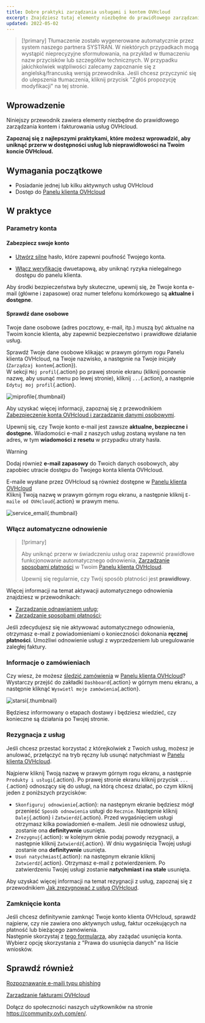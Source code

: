```yaml
---
title: Dobre praktyki zarządzania usługami i kontem OVHcloud
excerpt: Znajdziesz tutaj elementy niezbędne do prawidłowego zarządzania fakturami, zamówieniami, sposobami płatności i kontem klienta.
updated: 2022-05-02
---
```


> [!primary]
> Tłumaczenie zostało wygenerowane automatycznie przez system naszego partnera SYSTRAN. W niektórych przypadkach mogą wystąpić nieprecyzyjne sformułowania, na przykład w tłumaczeniu nazw przycisków lub szczegółów technicznych. W przypadku jakichkolwiek wątpliwości zalecamy zapoznanie się z angielską/francuską wersją przewodnika. Jeśli chcesz przyczynić się do ulepszenia tłumaczenia, kliknij przycisk "Zgłóś propozycję modyfikacji" na tej stronie.
>

## Wprowadzenie

Niniejszy przewodnik zawiera elementy niezbędne do prawidłowego zarządzania kontem i fakturowania usług OVHcloud.

**Zapoznaj się z najlepszymi praktykami, które możesz wprowadzić, aby uniknąć przerw w dostępności usług lub nieprawidłowości na Twoim koncie OVHcloud.**

## Wymagania początkowe

- Posiadanie jednej lub kilku aktywnych usług OVHcloud
- Dostęp do [Panelu klienta OVHcloud](/links/manager)

## W praktyce

### Parametry konta

#### Zabezpiecz swoje konto

- [Utwórz silne](/pages/account_and_service_management/account_information/manage-ovh-password#generowanie-hasla) hasło, które zapewni poufność Twojego konta.

- [Włącz weryfikację](/pages/account_and_service_management/account_information/secure-ovhcloud-account-with-2fa) dwuetapową, aby uniknąć ryzyka nielegalnego dostępu do panelu klienta.

Aby środki bezpieczeństwa były skuteczne, upewnij się, że Twoje konta e-mail (główne i zapasowe) oraz numer telefonu komórkowego są **aktualne i dostępne**.

#### Sprawdź dane osobowe

Twoje dane osobowe (adres pocztowy, e-mail, itp.) muszą być aktualne na Twoim koncie klienta, aby zapewnić bezpieczeństwo i prawidłowe działanie usług.

Sprawdź Twoje dane osobowe klikając w prawym górnym rogu Panelu klienta OVHcloud, na Twoje nazwisko, a następnie na Twoje inicjały (`Zarządzaj kontem`{.action}).<br>
W sekcji `Mój profil`{.action} po prawej stronie ekranu (kliknij ponownie nazwę, aby usunąć menu po lewej stronie), kliknij `...`{.action}, a następnie `Edytuj moj profil`{.action}.

![miprofile](images/myprofile.png){.thumbnail}

Aby uzyskać więcej informacji, zapoznaj się z przewodnikiem [Zabezpieczenie konta OVHcloud i zarządzanie danymi osobowymi](/pages/account_and_service_management/account_information/all_about_username#jak-zarzadzac-danymi-osobowymi).

Upewnij się, czy Twoje konto e-mail jest zawsze **aktualne, bezpieczne i dostępne.** Wiadomości e-mail z naszych usług zostaną wysłane na ten adres, w tym **wiadomości z resetu** w przypadku utraty hasła.

> [!warning]
>
> Dodaj również **e-mail zapasowy** do Twoich danych osobowych, aby zapobiec utracie dostępu do Twojego konta klienta OVHcloud.
>

E-maile wysłane przez OVHcloud są również dostępne w [Panelu klienta OVHcloud](/links/manager)<br>
Kliknij Twoją nazwę w prawym górnym rogu ekranu, a następnie kliknij `E-maile od OVHcloud`{.action} w prawym menu.

![service_email](images/service_emails.png){.thumbnail}

### Włącz automatyczne odnowienie

> [!primary]
>
> Aby uniknąć przerw w świadczeniu usług oraz zapewnić prawidłowe funkcjonowanie automatycznego odnowienia, [Zarządzanie sposobami płatności](/pages/account_and_service_management/managing_billing_payments_and_services/manage-payment-methods) w Twoim [Panelu klienta OVHcloud](/links/manager).
>
> Upewnij się regularnie, czy Twój sposób płatności jest **prawidłowy**.
>

Więcej informacji na temat aktywacji automatycznego odnowienia znajdziesz w przewodnikach:

- [Zarządzanie odnawianiem usług](/pages/account_and_service_management/managing_billing_payments_and_services/how_to_use_automatic_renewal);
- [Zarządzanie sposobami płatności](/pages/account_and_service_management/managing_billing_payments_and_services/manage-payment-methods);

Jeśli zdecydujesz się nie aktywować automatycznego odnowienia, otrzymasz e-mail z powiadomieniami o konieczności dokonania **ręcznej płatności**. Umożliwi odnowienie usługi z wyprzedzeniem lub uregulowanie zaległej faktury.

### Informacje o zamówieniach

Czy wiesz, że możesz [śledzić zamówienia](/pages/account_and_service_management/managing_billing_payments_and_services/managing_ovh_orders) w [Panelu klienta OVHcloud](/links/manager)?<br>
Wystarczy przejść do zakładki `Dashboard`{.action} w górnym menu ekranu, a następnie kliknąć `Wyswietl moje zamówienia`{.action}.

![starsi](images/viewmyorders.png){.thumbnail}

Będziesz informowany o etapach dostawy i będziesz wiedzieć, czy konieczne są działania po Twojej stronie.

### Rezygnacja z usług

Jeśli chcesz przestać korzystać z którejkolwiek z Twoich usług, możesz je anulować, przełączyć na tryb ręczny lub usunąć natychmiast w [Panelu klienta OVHcloud](/links/manager).

Najpierw kliknij Twoją nazwę w prawym górnym rogu ekranu, a następnie `Produkty i usługi`{.action}. Po prawej stronie ekranu kliknij przycisk `...`{.action} odnoszący się do usługi, na którą chcesz działać, po czym kliknij jeden z poniższych przycisków:

- `Skonfiguruj odnowienie`{.action}: na następnym ekranie będziesz mógł przenieść `Sposób odnowienia` usługi do `Recznie`. Następnie kliknij `Dalej`{.action} i `Zatwierdź`{.action}. Przed wygaśnięciem usługi otrzymasz kilka powiadomień e-mailem. Jeśli nie odnowiesz usługi, zostanie ona **definitywnie** usunięta.
- `Zrezygnuj`{.action}: w kolejnym oknie podaj powody rezygnacji, a następnie kliknij `Zatwierdź`{.action}. W dniu wygaśnięcia Twojej usługi zostanie ona **definitywnie** usunięta.
- `Usuń natychmiast`{.action}: na następnym ekranie kliknij `Zatwierdź`{.action}. Otrzymasz e-mail z potwierdzeniem. Po zatwierdzeniu Twojej usługi zostanie **natychmiast i na stałe** usunięta.

Aby uzyskać więcej informacji na temat rezygnacji z usług, zapoznaj się z przewodnikiem [Jak zrezygnować z usług OVHcloud](https://www.ovh.pl/ochrona-danych-osobowych/korzystanie-z-praw).

### Zamknięcie konta

Jeśli chcesz definitywnie zamknąć Twoje konto klienta OVHcloud, sprawdź najpierw, czy nie zawiera ono aktywnych usług, faktur oczekujących na płatność lub bieżącego zamówienia.<br>
Następnie skorzystaj z [tego formularza](https://www.ovh.pl/ochrona-danych-osobowych/korzystanie-z-praw), aby zażądać usunięcia konta. Wybierz opcję skorzystania z "Prawa do usunięcia danych" na liście wniosków.

## Sprawdź również <a name="gofurther"></a>

[Rozpoznawanie e-maili typu phishing](/pages/account_and_service_management/account_information/phishing_care)

[Zarządzanie fakturami OVHcloud](/pages/account_and_service_management/managing_billing_payments_and_services/invoice_management)

Dołącz do społeczności naszych użytkowników na stronie <https://community.ovh.com/en/>.
